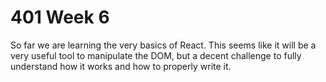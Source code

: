 # 401 Week 6

So far we are learning the very basics of React. This seems like it will be a very useful tool to manipulate the DOM, but a decent challenge to fully understand how it works and how to properly write it.

